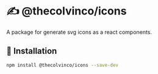 # ✍️ @thecolvinco/icons

A package for generate svg icons as a react components.

## 🚀 Installation

```sh
npm install @thecolvinco/icons --save-dev
```
